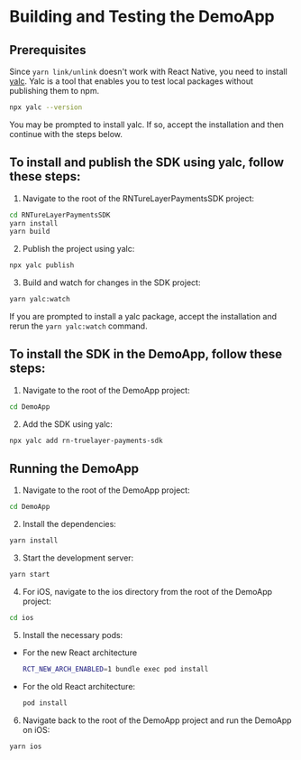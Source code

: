 # Building and Testing the DemoApp

## Prerequisites

Since `yarn link/unlink` doesn't work with React Native, you need to install
[yalc](https://www.npmjs.com/package/yalc). Yalc is a tool that enables
you to test local packages without publishing them to npm.

```sh
npx yalc --version
```

You may be prompted to install yalc. If so, accept the installation and then continue with the steps below.

## To install and publish the SDK using yalc, follow these steps:

1. Navigate to the root of the RNTureLayerPaymentsSDK project:

```sh
cd RNTureLayerPaymentsSDK
yarn install
yarn build
```

2. Publish the project using yalc:

```sh
npx yalc publish
```

3. Build and watch for changes in the SDK project:

```sh
yarn yalc:watch
```

If you are prompted to install a yalc package, accept the installation and rerun
the `yarn yalc:watch` command.

## To install the SDK in the DemoApp, follow these steps:

1. Navigate to the root of the DemoApp project:

```sh
cd DemoApp
```

2. Add the SDK using yalc:

```sh
npx yalc add rn-truelayer-payments-sdk
```

## Running the DemoApp

1. Navigate to the root of the DemoApp project:

```sh
cd DemoApp
```

2. Install the dependencies:

```sh
yarn install
```

3. Start the development server:

```sh
yarn start
```

4. For iOS, navigate to the ios directory from the root of the DemoApp project:

```sh
cd ios
```

5. Install the necessary pods:

- For the new React architecture
  ```sh
  RCT_NEW_ARCH_ENABLED=1 bundle exec pod install
  ```



- For the old React architecture:
  ```sh
  pod install
  ```

6. Navigate back to the root of the DemoApp project and run the DemoApp on iOS:
```sh
yarn ios
```

